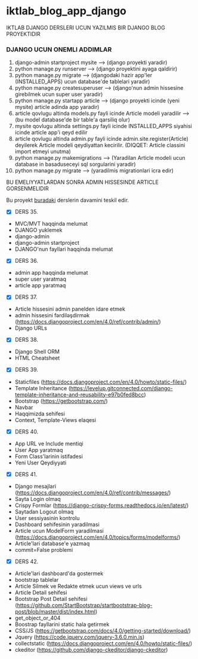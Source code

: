 # iktlab_blog_app_django
IKTLAB DJANGO DERSLERI UCUN YAZILMIS BIR DJANGO BLOG PROYEKTIDIR 

### DJANGO UCUN ONEMLI ADDIMLAR
1. django-admin startproject mysite --> (django proyekti yaradir)
2. python manage.py runserver --> (django proyektini ayaga qaldirir)
3. python manage.py migrate --> (djangodaki hazir app'ler (INSTALLED_APPS) ucun database'de tablelari yaradir)
4. python manage.py createsuperuser --> (django'nun admin hissesine girebilmek ucun super user yaradir)
5. python manage.py startapp article --> (django proyekti icinde (yeni mysite) article adinda app yaradir)
6. article qovlugu altinda models.py fayli icinde Article modeli yaradilir --> (bu model database'de bir table'a qarsiliq olur)
7. mysite qovlugu altinda settings.py fayli icinde INSTALLED_APPS siyahisi icinde article app'i qeyd edilir
8. article qovlugu altinda admin.py fayli icinde admin.site.register(Article) deyilerek Article modeli qeydiyattan kecirilir. (DIQQET: Article classini import etmeyi unutma)
9. python manage.py makemigrations --> (Yaradilan Article modeli ucun database in basaduseceyi sql sorgularini yaradir)
10. python manage.py migrate --> (yaradilmis migrationlari icra edir)

BU EMELIYYATLARDAN SONRA ADMIN HISSESINDE ARTICLE GORSENMELIDIR



Bu proyekt [buradaki](https://github.com/aliyevorkhan/ikt_lab_python_module_1) derslerin davamini teskil edir.

- [x] DERS 35. <br>
* MVC/MVT haqqinda melumat
* DJANGO yuklemek
* django-admin
* django-admin startproject
* DJANGO'nun fayllari haqqinda melumat

- [x] DERS 36. <br>
* admin app haqqinda melumat
* super user yaratmaq
* article app yaratmaq

- [x] DERS 37. <br>
* Article hissesini admin panelden idare etmek
* admin hissesini fərdiləşdirmək (https://docs.djangoproject.com/en/4.0/ref/contrib/admin/)
* Django URLs

- [x] DERS 38. <br>
* Django Shell ORM
* HTML Cheatsheet

- [x] DERS 39. <br>
* Staticfiles (https://docs.djangoproject.com/en/4.0/howto/static-files/)
* Template Inheritance (https://levelup.gitconnected.com/django-template-inheritance-and-reusability-e97b0fed8bcc)
* Bootstrap (https://getbootstrap.com/)
* Navbar
* Haqqimizda sehifesi
* Context, Template-Views elaqesi

- [x] DERS 40. <br>
* App URL ve Include mentiqi
* User App yaratmaq
* Form Class'larinin istifadesi
* Yeni User Qeydiyyati 

- [x] DERS 41. <br>
* Django mesajlari (https://docs.djangoproject.com/en/4.0/ref/contrib/messages/)
* Sayta Login olmaq 
* Crispy Formlar (https://django-crispy-forms.readthedocs.io/en/latest/)
* Saytadan Logout olmaq
* User sessiyasinin kontrolu
* Dashboard sehifesinin yaradilmasi
* Article ucun ModelForm yaradilmasi (https://docs.djangoproject.com/en/4.0/topics/forms/modelforms/)
* Article'lari database'e yazmaq
* commit=False problemi

- [x] DERS 42. <br>
* Article'lari dashboard'da gostermek
* bootstrap tablelar
* Article Silmek ve Redakte etmek ucun views ve urls
* Article Detail sehifesi
* Bootstrap Post Detail sehifesi (https://github.com/StartBootstrap/startbootstrap-blog-post/blob/master/dist/index.html)
* get_object_or_404
* Boostrap fayllarini static hala getirmek 
* CSS/JS (https://getbootstrap.com/docs/4.0/getting-started/download/)
* Jquery (https://code.jquery.com/jquery-3.6.0.min.js)
* collectstatic (https://docs.djangoproject.com/en/4.0/howto/static-files/)
* ckeditor (https://github.com/django-ckeditor/django-ckeditor)